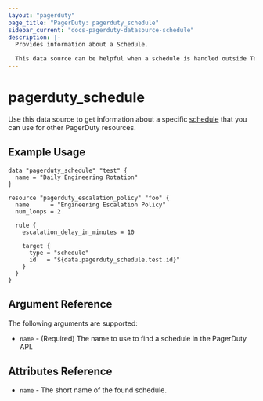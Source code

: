 ```yaml
---
layout: "pagerduty"
page_title: "PagerDuty: pagerduty_schedule"
sidebar_current: "docs-pagerduty-datasource-schedule"
description: |-
  Provides information about a Schedule.

  This data source can be helpful when a schedule is handled outside Terraform but still want to reference it in other resources.
---
```


# pagerduty\_schedule

Use this data source to get information about a specific [schedule][1] that you can use for other PagerDuty resources.

## Example Usage

```
data "pagerduty_schedule" "test" {
  name = "Daily Engineering Rotation"
}

resource "pagerduty_escalation_policy" "foo" {
  name      = "Engineering Escalation Policy"
  num_loops = 2

  rule {
    escalation_delay_in_minutes = 10

    target {
      type = "schedule"
      id   = "${data.pagerduty_schedule.test.id}"
    }
  }
}
```

## Argument Reference

The following arguments are supported:

* `name` - (Required) The name to use to find a schedule in the PagerDuty API.  

## Attributes Reference
* `name` - The short name of the found schedule.

[1]: https://v2.developer.pagerduty.com/v2/page/api-reference#!/Schedules/get_schedules
